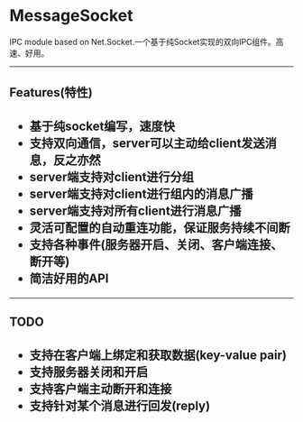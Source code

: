 MessageSocket
=============

IPC module based on Net.Socket.一个基于纯Socket实现的双向IPC组件。高速、好用。

<hr/>
<h2>Features(特性)<h2>
<ul>
<li>基于纯socket编写，速度快</li>
<li>支持双向通信，server可以主动给client发送消息，反之亦然</li>
<li>server端支持对client进行分组</li>
<li>server端支持对client进行组内的消息广播</li>
<li>server端支持对所有client进行消息广播</li>
<li>灵活可配置的自动重连功能，保证服务持续不间断</li>
<li>支持各种事件(服务器开启、关闭、客户端连接、断开等)</li>
<li>简洁好用的API</li>
</ul>


<hr/>
<h2>TODO<h2>
<ul>
<li>支持在客户端上绑定和获取数据(key-value pair)</li>
<li>支持服务器关闭和开启</li>
<li>支持客户端主动断开和连接</li>
<li>支持针对某个消息进行回发(reply)</li>
</ul>
